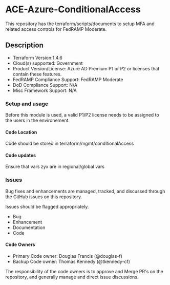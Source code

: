 # ACE-Azure-ConditionalAccess

This repository has the terraform/scripts/documents to setup MFA and related access controls for FedRAMP Moderate.

## Description

- Terraform Version:1.4.6
- Cloud(s) supported: Government
- Product Version/License: Azure AD Premium P1 or P2 or licenses that contain these features.
- FedRAMP Compliance Support: FedRAMP Moderate
- DoD Compliance Support: N/A
- Misc Framework Support: N/A

### Setup and usage

Before this module is used, a valid P1/P2 license needs to be assigned to the users in the environement.

#### Code Location

Code should be stored in terraform/mgmt/conditionalAccess

#### Code updates

Ensure that vars zyx are in regional/global vars

### **Issues**

Bug fixes and enhancements are managed, tracked, and discussed through the GitHub issues on this repository.

Issues should be flagged appropriately.

- Bug
- Enhancement
- Documentation
- Code

#### Code Owners

- Primary Code owner: Douglas Francis (@douglas-f)
- Backup Code owner: Thomas Kennedy (@tkennedy-cf)

The responsibility of the code owners is to approve and Merge PR's on the repository, and generally manage and direct issue discussions.
